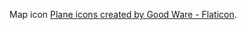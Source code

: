 
Map icon [Plane icons created by Good Ware - Flaticon](https://www.flaticon.com/free-icons/plane).

